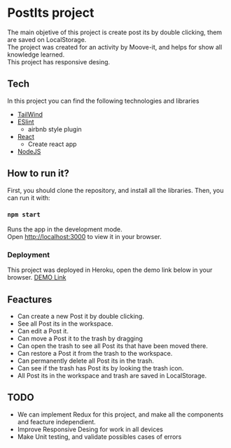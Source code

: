 # PostIts project 

The main objetive of this project is create post its by double clicking, them are saved on LocalStorage.\
The project was created for an activity by Moove-it, and helps for show all knowledge learned.\
This project has responsive desing.

## Tech
In this project you can find the following technologies and libraries

- [TailWind](https://tailwindcss.com/docs/installation)
- [ESlint](https://eslint.org/docs/user-guide/getting-started)
  - airbnb style plugin
- [React](https://es.reactjs.org/docs/create-a-new-react-app.html)
  - Create react app
- [NodeJS](https://nodejs.org/es/download/)

## How to run it?
First, you should clone the repository, and install all the libraries. Then, you can run it with: 

### `npm start`

Runs the app in the development mode.\
Open [http://localhost:3000](http://localhost:3000) to view it in your browser.

### Deployment

This project was deployed in Heroku, open the demo link below in your browser.
[DEMO Link](https://postits-project.herokuapp.com/)

## Feactures
- Can create a new Post it by double clicking.
- See all Post its in the workspace.
- Can edit a Post it.
- Can move a Post it to the trash by dragging
- Can open the trash to see all Post its that have been moved there.
- Can restore a Post it from the trash to the workspace.
- Can permanently delete all Post its in the trash.
- Can see if the trash has Post its by looking the trash icon.
- All Post its in the workspace and trash are saved in LocalStorage.

## TODO
- We can implement Redux for this project, and make all the components and feacture independient.
- Improve Responsive Desing for work in all devices
- Make Unit testing, and validate possibles cases of errors
